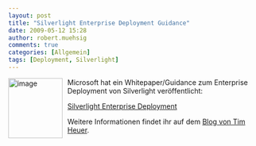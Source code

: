 ```yaml
---
layout: post
title: "Silverlight Enterprise Deployment Guidance"
date: 2009-05-12 15:28
author: robert.muehsig
comments: true
categories: [Allgemein]
tags: [Deployment, Silverlight]
---
```

<p><a href="{{BASE_PATH}}/assets/wp-images/image730.png"><img style="border-bottom: 0px; border-left: 0px; margin: 0px 10px 0px 0px; display: inline; border-top: 0px; border-right: 0px" title="image" border="0" alt="image" align="left" src="{{BASE_PATH}}/assets/wp-images/image-thumb708.png" width="109" height="121" /></a> </p>  <p>Microsoft hat ein Whitepaper/Guidance zum Enterprise Deployment von Silverlight veröffentlicht:</p>  <p><a href="http://go.microsoft.com/?linkid=9665774">Silverlight Enterprise Deployment</a></p>  <p>Weitere Informationen findet ihr auf dem <a href="https://timheuer.com/blog/archive/2009/05/11/silverlight-enterprise-deployment-guidance.aspx">Blog von Tim Heuer</a>.</p>
